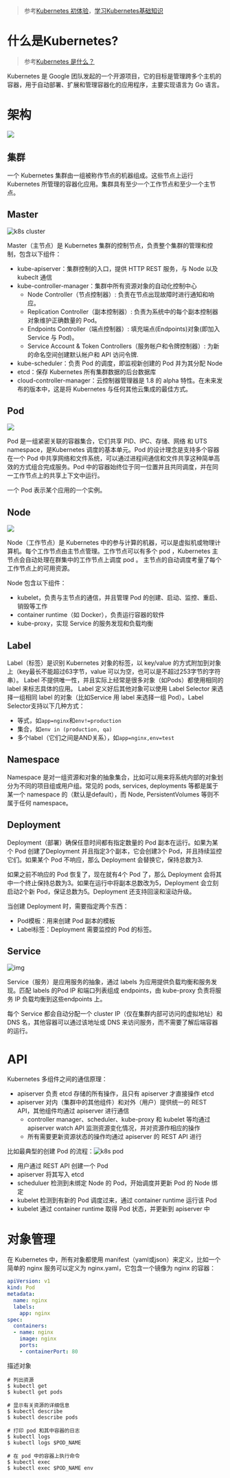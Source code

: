 > 参考[Kubernetes 初体验](https://www.qikqiak.com/k8s-book/docs/14.Kubernetes%E5%88%9D%E4%BD%93%E9%AA%8C.html)，[学习Kubernetes基础知识](https://kubernetes.io/zh/docs/tutorials/kubernetes-basics/)



# 什么是Kubernetes?

> 参考[Kubernetes 是什么？](https://kubernetes.io/zh/docs/concepts/overview/what-is-kubernetes/)

Kubernetes 是 Google 团队发起的一个开源项目，它的目标是管理跨多个主机的容器，用于自动部署、扩展和管理容器化的应用程序，主要实现语言为 Go 语言。





# 架构

![](https://d33wubrfki0l68.cloudfront.net/7016517375d10c702489167e704dcb99e570df85/7bb53/images/docs/components-of-kubernetes.png)



## 集群

一个 Kubernetes 集群由一组被称作节点的机器组成。这些节点上运行 Kubernetes 所管理的容器化应用。集群具有至少一个工作节点和至少一个主节点。



## Master

![k8s cluster](https://www.qikqiak.com/k8s-book/docs/images/k8s-cluster.png)

Master（主节点）是 Kubernetes 集群的控制节点，负责整个集群的管理和控制，包含以下组件：

+ kube-apiserver：集群控制的入口，提供 HTTP REST 服务，与 Node 以及 kubeclt 通信
+ kube-controller-manager：集群中所有资源对象的自动化控制中心
  + Node Controller（节点控制器）: 负责在节点出现故障时进行通知和响应。
  + Replication Controller（副本控制器）: 负责为系统中的每个副本控制器对象维护正确数量的 Pod。
  + Endpoints Controller（端点控制器）: 填充端点(Endpoints)对象(即加入 Service 与 Pod)。
  + Service Account & Token Controllers（服务帐户和令牌控制器）: 为新的命名空间创建默认帐户和 API 访问令牌.
+ kube-scheduler：负责 Pod 的调度，即监视新创建的 Pod 并为其分配 Node
+ etcd：保存 Kubernetes 所有集群数据的后台数据库
+ cloud-controller-manager：云控制器管理器是 1.8 的 alpha 特性。在未来发布的版本中，这是将 Kubernetes 与任何其他云集成的最佳方式。



## Pod

![](https://d33wubrfki0l68.cloudfront.net/fe03f68d8ede9815184852ca2a4fd30325e5d15a/98064/docs/tutorials/kubernetes-basics/public/images/module_03_pods.svg)

Pod 是一组紧密关联的容器集合，它们共享 PID、IPC、存储、网络 和 UTS namespace，是Kubernetes 调度的基本单元。Pod 的设计理念是支持多个容器在一个 Pod 中共享网络和文件系统，可以通过进程间通信和文件共享这种简单高效的方式组合完成服务。Pod 中的容器始终位于同一位置并且共同调度，并在同一工作节点上的共享上下文中运行。

一个 Pod 表示某个应用的一个实例。



## Node

![](https://d33wubrfki0l68.cloudfront.net/5cb72d407cbe2755e581b6de757e0d81760d5b86/a9df9/docs/tutorials/kubernetes-basics/public/images/module_03_nodes.svg)

Node（工作节点）是 Kubernetes 中的参与计算的机器，可以是虚拟机或物理计算机。每个工作节点由主节点管理。工作节点可以有多个 pod ，Kubernetes 主节点会自动处理在群集中的工作节点上调度 pod 。 主节点的自动调度考量了每个工作节点上的可用资源。

Node 包含以下组件：

+ kubelet，负责与主节点的通信，并且管理 Pod 的创建、启动、监控、重启、销毁等工作
+ container runtime（如 Docker），负责运行容器的软件
+ kube-proxy，实现 Service 的服务发现和负载均衡



## Label

Label（标签）是识别 Kubernetes 对象的标签，以 key/value 的方式附加到对象上（key最长不能超过63字节，value 可以为空，也可以是不超过253字节的字符串）。 Label 不提供唯一性，并且实际上经常是很多对象（如Pods）都使用相同的 label 来标志具体的应用。 Label 定义好后其他对象可以使用 Label Selector 来选择一组相同 label 的对象（比如Service 用 label 来选择一组 Pod）。Label Selector支持以下几种方式：

+ 等式，如`app=nginx`和`env!=production`
+ 集合，如`env in (production, qa)`
+ 多个label（它们之间是AND关系），如`app=nginx,env=test`



## Namespace

Namespace 是对一组资源和对象的抽象集合，比如可以用来将系统内部的对象划分为不同的项目组或用户组。常见的 pods, services, deployments 等都是属于某一个 namespace 的（默认是default），而 Node, PersistentVolumes 等则不属于任何 namespace。



## Deployment

Deployment（部署）确保任意时间都有指定数量的 Pod 副本在运行。如果为某个 Pod 创建了Deployment 并且指定3个副本，它会创建3个 Pod，并且持续监控它们。如果某个 Pod 不响应，那么 Deployment 会替换它，保持总数为3.

如果之前不响应的 Pod 恢复了，现在就有4个 Pod 了，那么 Deployment 会将其中一个终止保持总数为3。如果在运行中将副本总数改为5，Deployment 会立刻启动2个新 Pod，保证总数为5。Deployment 还支持回滚和滚动升级。

当创建 Deployment 时，需要指定两个东西：

+ Pod模板：用来创建 Pod 副本的模板
+ Label标签：Deployment 需要监控的 Pod 的标签。



## Service

![img](https://d33wubrfki0l68.cloudfront.net/cc38b0f3c0fd94e66495e3a4198f2096cdecd3d5/ace10/docs/tutorials/kubernetes-basics/public/images/module_04_services.svg)

Service（服务）是应用服务的抽象，通过 labels 为应用提供负载均衡和服务发现。匹配 labels 的Pod IP 和端口列表组成 endpoints，由 kube-proxy 负责将服务 IP 负载均衡到这些endpoints 上。

每个 Service 都会自动分配一个 cluster IP（仅在集群内部可访问的虚拟地址）和 DNS 名，其他容器可以通过该地址或 DNS 来访问服务，而不需要了解后端容器的运行。





# API

Kubernetes 多组件之间的通信原理：

+ apiserver 负责 etcd 存储的所有操作，且只有 apiserver 才直接操作 etcd
+ apiserver 对内（集群中的其他组件）和对外（用户）提供统一的 REST API，其他组件均通过 apiserver 进行通信
  + controller manager、scheduler、kube-proxy 和 kubelet 等均通过 apiserver watch API 监测资源变化情况，并对资源作相应的操作
  + 所有需要更新资源状态的操作均通过 apiserver 的 REST API 进行

比如最典型的创建 Pod 的流程：![k8s pod](https://www.qikqiak.com/k8s-book/docs/images/k8s-pod-process.png)

+ 用户通过 REST API 创建一个 Pod
+ apiserver 将其写入 etcd
+ scheduluer 检测到未绑定 Node 的 Pod，开始调度并更新 Pod 的 Node 绑定
+ kubelet 检测到有新的 Pod 调度过来，通过 container runtime 运行该 Pod
+ kubelet 通过 container runtime 取得 Pod 状态，并更新到 apiserver 中





# 对象管理

在 Kubernetes 中，所有对象都使用 manifest（yaml或json）来定义，比如一个简单的 nginx 服务可以定义为 nginx.yaml，它包含一个镜像为 nginx 的容器：

```yaml
apiVersion: v1
kind: Pod
metadata:  
  name: nginx  
  labels:    
    app: nginx
spec:  
  containers:  
  - name: nginx    
    image: nginx    
    ports:    
    - containerPort: 80
```



描述对象

```shell
# 列出资源
$ kubectl get
$ kubectl get pods

# 显示有关资源的详细信息
$ kubectl describe
$ kubectl describe pods

# 打印 pod 和其中容器的日志
$ kubectl logs
$ kubectl logs $POD_NAME

# 在 pod 中的容器上执行命令
$ kubectl exec
$ kubectl exec $POD_NAME env


```

